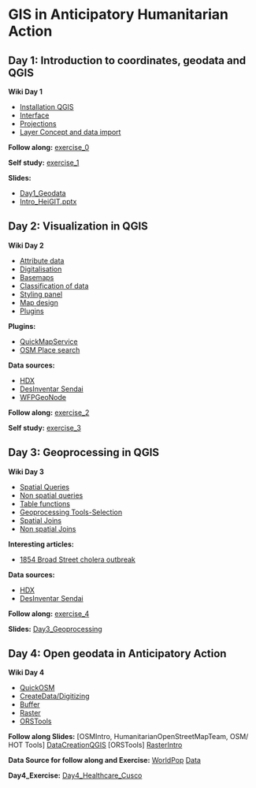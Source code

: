 # GIS in Anticipatory Humanitarian Action

## Day 1: Introduction to coordinates, geodata and QGIS

**Wiki Day 1**

- [Installation QGIS](https://gitlab.com/Alec-SE/gis-in-anticipatory-humanitarian-action/-/wikis/installation-qgis)
- [Interface](https://gitlab.com/Alec-SE/gis-in-anticipatory-humanitarian-action/-/wikis/interface)
- [Projections](https://gitlab.com/Alec-SE/gis-in-anticipatory-humanitarian-action/-/wikis/projections)
- [Layer Concept and data import](https://gitlab.com/Alec-SE/gis-in-anticipatory-humanitarian-action/-/wikis/layer-concept)

**Follow along:** [exercise_0](https://gitlab.com/Alec-SE/gis-in-anticipatory-humanitarian-action/-/tree/main/Exercise_0)

**Self study:** [exercise_1](https://gitlab.com/Alec-SE/gis-in-anticipatory-humanitarian-action/-/tree/main/Exercise_1)

**Slides:** 

- [Day1_Geodata](https://gitlab.com/Alec-SE/gis-in-anticipatory-humanitarian-action/-/blob/main/Day%201_Geodata.pptx)
- [Intro_HeiGIT.pptx](https://gitlab.com/Alec-SE/gis-in-anticipatory-humanitarian-action/-/blob/main/Intro_HeiGIT.pptx)


## Day 2: Visualization in QGIS

**Wiki Day 2**
- [Attribute data](attribute-data)
- [Digitalisation](digitalisation)
- [Basemaps](https://gitlab.com/Alec-SE/gis-in-anticipatory-humanitarian-action/-/wikis/basemaps)
- [Classification of data](https://gitlab.com/Alec-SE/gis-in-anticipatory-humanitarian-action/-/wikis/Classification-of-data)
- [Styling panel](https://gitlab.com/Alec-SE/gis-in-anticipatory-humanitarian-action/-/wikis/Styling-panel)
- [Map design](https://gitlab.com/Alec-SE/gis-in-anticipatory-humanitarian-action/-/wikis/map-design)
- [Plugins](https://gitlab.com/Alec-SE/gis-in-anticipatory-humanitarian-action/-/wikis/Plugins)

**Plugins:**

- [QuickMapService](https://docs.qgis.org/3.16/en/docs/training_manual/qgis_plugins/plugin_examples.html)
- [OSM Place search](http://www.qgistutorials.com/de/docs/downloading_osm_data.html)

**Data sources:**

- [HDX](https://data.humdata.org/)
- [DesInventar Sendai](https://www.desinventar.net/)
- [WFPGeoNode](https://geonode.wfp.org/)


**Follow along:** [exercise_2](https://gitlab.com/Alec-SE/gis-in-anticipatory-humanitarian-action/-/tree/main/Exercise_2)

**Self study:** [exercise_3](https://gitlab.com/Alec-SE/gis-in-anticipatory-humanitarian-action/-/tree/main/Exercise_3)


## Day 3: Geoprocessing in QGIS

**Wiki Day 3**
- [Spatial Queries](https://gitlab.com/Alec-SE/gis-in-anticipatory-humanitarian-action/-/wikis/Spatial-queries)
- [Non spatial queries](https://gitlab.com/Alec-SE/gis-in-anticipatory-humanitarian-action/-/wikis/non-spatial-queries)
- [Table functions](https://gitlab.com/Alec-SE/gis-in-anticipatory-humanitarian-action/-/wikis/table-functions)
- [Geoprocessing Tools-Selection](https://gitlab.com/Alec-SE/gis-in-anticipatory-humanitarian-action/-/wikis/Geoprocessing-tools)
- [Spatial Joins](https://gitlab.com/Alec-SE/gis-in-anticipatory-humanitarian-action/-/wikis/spatial-joins)
- [Non spatial Joins](https://gitlab.com/Alec-SE/gis-in-anticipatory-humanitarian-action/-/wikis/non-spatial-joins)

**Interesting articles:**

- [1854 Broad Street cholera outbreak](https://en.wikipedia.org/wiki/1854_Broad_Street_cholera_outbreak)

**Data sources:**

- [HDX](https://data.humdata.org/)
- [DesInventar Sendai](https://www.desinventar.net/)

**Follow along:** [exercise_4](https://gitlab.com/Alec-SE/gis-in-anticipatory-humanitarian-action/-/tree/main/Exercise_4)

**Slides:** [Day3_Geoprocessing](https://gitlab.com/Alec-SE/gis-in-anticipatory-humanitarian-action/-/blob/main/Day3_Geoprocessing.pptx)


## Day 4: Open geodata in Anticipatory Action

**Wiki Day 4**

- [QuickOSM](https://gitlab.com/Alec-SE/gis-in-anticipatory-humanitarian-action/-/wikis/QuickOSM)
- [CreateData/Digitizing](https://gitlab.com/Alec-SE/gis-in-anticipatory-humanitarian-action/-/wikis/Create%20data%20in%20QGIS/Digitizing)
- [Buffer](https://gitlab.com/Alec-SE/gis-in-anticipatory-humanitarian-action/-/wikis/Buffer)
- [Raster](https://gitlab.com/Alec-SE/gis-in-anticipatory-humanitarian-action/-/wikis/Raster)
- [ORSTools](https://gitlab.com/Alec-SE/gis-in-anticipatory-humanitarian-action/-/wikis/ORSTools)

**Follow along Slides:**
[OSMIntro, HumanitarianOpenStreetMapTeam, OSM/ HOT Tools]
[DataCreationQGIS](https://gitlab.com/Alec-SE/gis-in-anticipatory-humanitarian-action/-/wikis/uploads/eba9b266cde0a54dc9997abbf3841daa/Data_creation_QGIS.pdf)
[ORSTools]
[RasterIntro](https://gitlab.com/Alec-SE/gis-in-anticipatory-humanitarian-action/-/blob/main/Raster.pdf)

**Data Source for follow along and Exercise:**
[WorldPop](https://www.worldpop.org/geodata/summary?id=50047)
[Data](https://gitlab.com/Alec-SE/gis-in-anticipatory-humanitarian-action/-/blob/main/per_ppp_2020_UNadj_constrained.zip)

**Day4_Exercise:**
[Day4_Healthcare_Cusco](https://gitlab.com/Alec-SE/gis-in-anticipatory-humanitarian-action/-/tree/main/Exercise_Day4)



